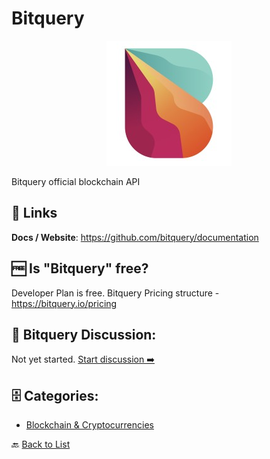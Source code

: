 # Bitquery
<p align="center">
    <img width="200" src="https://raw.githubusercontent.com/apis-list/apis-list/main/apis/Bitquery/bitquery_logo.jpg" alt="Bitquery Logo"/>
</p>
Bitquery official blockchain API

##  🔗 Links
**Docs / Website**: https://github.com/bitquery/documentation



## 🆓 Is "Bitquery" free?
Developer Plan is free.
Bitquery Pricing structure - https://bitquery.io/pricing 

## 💬 Bitquery Discussion:
Not yet started. [Start discussion ➡️](https://github.com/apis-list/apis-list/discussions/new)




## 🗄️ Categories:
- [Blockchain & Cryptocurrencies](https://github.com/apis-list/apis-list#blockchain--cryptocurrencies-)

🔙  [Back to List](https://github.com/apis-list/apis-list)
